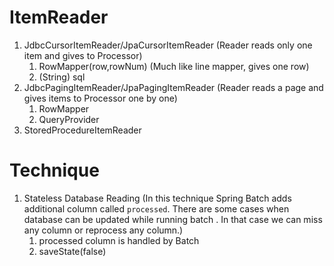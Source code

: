 # ItemReader

1. JdbcCursorItemReader/JpaCursorItemReader (Reader reads only one item and gives to Processor)
   1. RowMapper(row,rowNum) (Much like line mapper, gives one row)
   2. (String) sql
2. JdbcPagingItemReader/JpaPagingItemReader (Reader reads a page and gives items to Processor one by one)
   1. RowMapper
   2. QueryProvider
3. StoredProcedureItemReader

# Technique

1. Stateless Database Reading (In this technique Spring Batch adds additional column called `processed`. There are some
   cases when database can be updated while running batch
   . In that case we can miss any column or reprocess any column.)
    1. processed column is handled by Batch
    2. saveState(false)